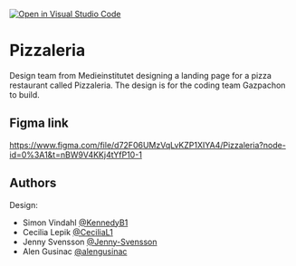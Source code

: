 [![Open in Visual Studio Code](https://classroom.github.com/assets/open-in-vscode-c66648af7eb3fe8bc4f294546bfd86ef473780cde1dea487d3c4ff354943c9ae.svg)](https://classroom.github.com/online_ide?assignment_repo_id=9672183&assignment_repo_type=AssignmentRepo)

# Pizzaleria

Design team from Medieinstitutet designing a landing page for a pizza restaurant called Pizzaleria.
The design is for the coding team Gazpachon to build.

## Figma link
https://www.figma.com/file/d72F06UMzVqLvKZP1XIYA4/Pizzaleria?node-id=0%3A1&t=nBW9V4KKj4tYfP10-1



## Authors

Design:
- Simon Vindahl [@KennedyB1](https://github.com/KennedyB1)
- Cecilia Lepik [@CeciliaL1](https://github.com/CeciliaL1)
- Jenny Svensson [@Jenny-Svensson](https://github.com/Jenny-Svensson)
- Alen Gusinac [@alengusinac](https://github.com/alengusinac)

